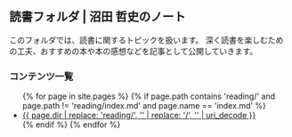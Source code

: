 <link href="https://satoshi-numata.github.io/notes/custom.css" rel="stylesheet">
<link href="https://use.fontawesome.com/releases/v6.7.2/css/all.css" rel="stylesheet">

## 読書フォルダ | 沼田 哲史のノート

このフォルダでは、読書に関するトピックを扱います。
深く読書を楽しむための工夫、おすすめの本や本の感想などを記事として公開していきます。

### コンテンツ一覧

<ul>
  {% for page in site.pages %}
    {% if page.path contains 'reading/' and page.path != 'reading/index.md' and page.name == 'index.md' %}
      <li><a href="{{ site.baseurl }}{{ page.url }}">{{ page.dir | replace: 'reading/', '' | replace: '/', '' | uri_decode }}</a></li>
    {% endif %}
  {% endfor %}
</ul>

